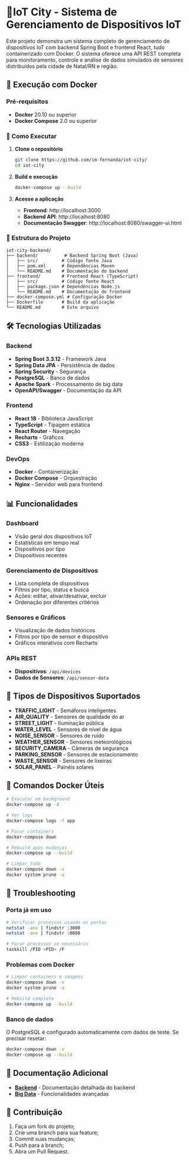 # 🌆IoT City - Sistema de Gerenciamento de Dispositivos IoT

Este projeto demonstra um sistema completo de gerenciamento de dispositivos IoT com backend Spring Boot e frontend React, tudo containerizado com Docker. O sistema oferece uma API REST completa para monitoramento, controle e análise de dados simulados de sensores distribuídos pela cidade de Natal/RN e região.

## 🐳 Execução com Docker

### Pré-requisitos
- **Docker** 20.10 ou superior
- **Docker Compose** 2.0 ou superior

### 🚀 Como Executar

1. **Clone o repositório**
   ```bash
   git clone https://github.com/im-fernanda/iot-city/
   cd iot-city
   ```

2. **Build e execução**
   ```bash
   docker-compose up --build
   ```

3. **Acesse a aplicação**
   - **Frontend**: http://localhost:3000
   - **Backend API**: http://localhost:8080
   - **Documentação Swagger**: http://localhost:8080/swagger-ui.html

### 📁 Estrutura do Projeto

```
iot-city-backend/
├── backend/          # Backend Spring Boot (Java)
│   ├── src/         # Código fonte Java
│   ├── pom.xml      # Dependências Maven
│   └── README.md    # Documentação do backend
├── frontend/        # Frontend React (TypeScript)
│   ├── src/         # Código fonte React
│   ├── package.json # Dependências Node.js
│   └── README.md    # Documentação do frontend
├── docker-compose.yml # Configuração Docker
├── Dockerfile       # Build da aplicação
└── README.md        # Este arquivo
```

## 🛠️ Tecnologias Utilizadas

### Backend
- **Spring Boot 3.3.12** - Framework Java
- **Spring Data JPA** - Persistência de dados
- **Spring Security** - Segurança
- **PostgreSQL** - Banco de dados
- **Apache Spark** - Processamento de big data
- **OpenAPI/Swagger** - Documentação da API

### Frontend
- **React 18** - Biblioteca JavaScript
- **TypeScript** - Tipagem estática
- **React Router** - Navegação
- **Recharts** - Gráficos
- **CSS3** - Estilização moderna

### DevOps
- **Docker** - Containerização
- **Docker Compose** - Orquestração
- **Nginx** - Servidor web para frontend

## 📊 Funcionalidades

### Dashboard
- Visão geral dos dispositivos IoT
- Estatísticas em tempo real
- Dispositivos por tipo
- Dispositivos recentes

### Gerenciamento de Dispositivos
- Lista completa de dispositivos
- Filtros por tipo, status e busca
- Ações: editar, ativar/desativar, excluir
- Ordenação por diferentes critérios

### Sensores e Gráficos
- Visualização de dados históricos
- Filtros por tipo de sensor e dispositivo
- Gráficos interativos com Recharts

### APIs REST
- **Dispositivos**: `/api/devices`
- **Dados de Sensores**: `/api/sensor-data`

## 📝 Tipos de Dispositivos Suportados

- **TRAFFIC_LIGHT** - Semáforos inteligentes
- **AIR_QUALITY** - Sensores de qualidade do ar
- **STREET_LIGHT** - Iluminação pública
- **WATER_LEVEL** - Sensores de nível de água
- **NOISE_SENSOR** - Sensores de ruído
- **WEATHER_SENSOR** - Sensores meteorológicos
- **SECURITY_CAMERA** - Câmeras de segurança
- **PARKING_SENSOR** - Sensores de estacionamento
- **WASTE_SENSOR** - Sensores de lixeiras
- **SOLAR_PANEL** - Painéis solares
  
## 🔧 Comandos Docker Úteis

```bash
# Executar em background
docker-compose up -d

# Ver logs
docker-compose logs -f app

# Parar containers
docker-compose down

# Rebuild após mudanças
docker-compose up --build

# Limpar tudo
docker-compose down -v
docker system prune -a
```


## 🚨 Troubleshooting

### Porta já em uso
```bash
# Verificar processos usando as portas
netstat -ano | findstr :3000
netstat -ano | findstr :8080

# Parar processos se necessário
taskkill /PID <PID> /F
```

### Problemas com Docker
```bash
# Limpar containers e imagens
docker-compose down -v
docker system prune -a

# Rebuild completo
docker-compose up --build
```

### Banco de dados
O PostgreSQL é configurado automaticamente com dados de teste. Se precisar resetar:
```bash
docker-compose down -v
docker-compose up --build
```

## 📖 Documentação Adicional

- **[Backend](backend/README.md)** - Documentação detalhada do backend
- **[Big Data](README-BIGDATA-DEVSECOPS.md)** - Funcionalidades avançadas

## 🤝 Contribuição

1. Faça um fork do projeto;
2. Crie uma branch para sua feature;
3. Commit suas mudanças;
4. Push para a branch;
5. Abra um Pull Request.
